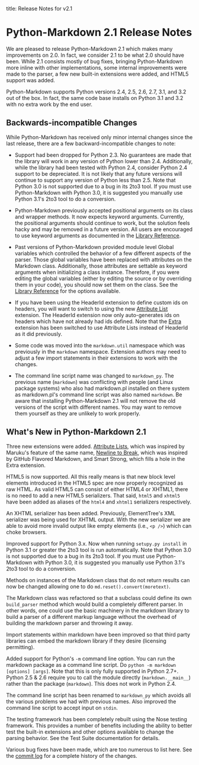title: Release Notes for v2.1

Python-Markdown 2.1 Release Notes
=================================

We are pleased to release Python-Markdown 2.1 which makes many
improvements on 2.0. In fact, we consider 2.1 to be what 2.0 should have been.
While 2.1 consists mostly of bug fixes, bringing Python-Markdown more inline
with other implementations, some internal improvements were made to the parser,
a few new built-in extensions were added, and HTML5 support was added.

Python-Markdown supports Python versions 2.4, 2.5, 2.6, 2.7, 3.1, and 3.2 out
of the box. In fact, the same code base installs on Python 3.1 and 3.2 with no
extra work by the end user.

Backwards-incompatible Changes
------------------------------

While Python-Markdown has received only minor internal changes since the last
release, there are a few backward-incompatible changes to note:

* Support had been dropped for Python 2.3. No guarantees are made that the
  library will work in any version of Python lower than 2.4. Additionally, while
  the library had been tested with Python 2.4, consider Python 2.4 support to be
  depreciated. It is not likely that any future versions will continue to
  support any version of Python less than 2.5. Note that Python 3.0 is not
  supported due to a bug in its 2to3 tool. If you must use Python-Markdown with
  Python 3.0, it is suggested you manually use Python 3.1's 2to3 tool to do a
  conversion.

* Python-Markdown previously accepted positional arguments on its class and
  wrapper methods. It now expects keyword arguments. Currently, the positional
  arguments should continue to work, but the solution feels hacky and may be
  removed in a future version. All users are encouraged to use keyword arguments
  as documented in the [Library Reference](../reference.md).

* Past versions of Python-Markdown provided module level Global variables which
  controlled the behavior of a few different aspects of the parser. Those global
  variables have been replaced with attributes on the Markdown class.
  Additionally, those attributes are settable as keyword arguments when
  initializing a class instance. Therefore, if you were editing the global
  variables (either by editing the source or by overriding them in your code),
  you should now set them on the class. See the [Library
  Reference](../reference.md) for the options available.

* If you have been using the HeaderId extension to
  define custom ids on headers, you will want to switch to using the new
  [Attribute List](../extensions/attr_list.md) extension. The HeaderId extension
  now only auto-generates ids on headers which have not already had ids defined.
  Note that the [Extra](../extensions/extra.md) extension has been switched to
  use Attribute Lists instead of HeaderId as it did previously.

* Some code was moved into the `markdown.util` namespace which was previously in
  the `markdown` namespace. Extension authors may need to adjust a few import
  statements in their extensions to work with the changes.

* The command line script name was changed to `markdown_py`. The previous name
  (`markdown`) was conflicting with people (and Linux package systems) who also
  had markdown.pl installed on there system as markdown.pl's command line script
  was also named `markdown`. Be aware that installing Python-Markdown 2.1 will
  not remove the old versions of the script with different names. You may want
  to remove them yourself as they are unlikely to work properly.

What's New in Python-Markdown 2.1
---------------------------------

Three new extensions were added. [Attribute Lists](../extensions/attr_list.md),
which was inspired by Maruku's feature of the same name, [Newline to
Break](../extensions/nl2br.md), which was inspired by GitHub Flavored Markdown,
and Smart Strong, which fills a hole in the Extra extension.

HTML5 is now supported. All this really means is that new block level elements
introduced in the HTML5 spec are now properly recognized as raw HTML. As
valid  HTML5 can consist of either HTML4 or XHTML1, there is no need to add a
new HTML5  serializers. That said, `html5` and `xhtml5` have been added as
aliases of the `html4` and `xhtml1` serializers respectively.

An XHTML serializer has been added. Previously, ElementTree's XML serializer
was being used for XHTML output. With the new serializer we are able to avoid
more invalid output like empty elements (i.e., `<p />`) which can choke
browsers.

Improved support for Python 3.x. Now when running `setupy.py install` in
Python 3.1 or greater the 2to3 tool is run automatically. Note that Python 3.0
is not supported due to a bug in its 2to3 tool. If you must use Python-Markdown
with Python 3.0, it is suggested you manually use Python 3.1's 2to3 tool to
do a conversion.

Methods on instances of the Markdown class that do not return results can now
be changed allowing one to do `md.reset().convert(moretext)`.

The Markdown class was refactored so that a subclass could define its own
`build_parser` method which would build a completely different parser. In
other words, one could use the basic machinery in the markdown library to
build a parser of a different markup language without the overhead of building
the markdown parser and throwing it away.

Import statements within markdown have been improved so that third party
libraries can embed the markdown library if they desire (licensing permitting).

Added support for Python's `-m` command line option. You can run the markdown
package as a command line script. Do `python -m markdown [options] [args]`.
Note that this is only fully supported in Python 2.7+. Python 2.5 & 2.6
require you to call the module directly (`markdown.__main__`) rather than
the package (`markdown`). This does not work in Python 2.4.

The command line script has been renamed to `markdown_py` which avoids all the
various problems we had with previous names.  Also improved the command line
script to accept input on `stdin`.

The testing framework has been completely rebuilt using the Nose testing
framework. This provides a number of benefits including the ability to better
test the built-in extensions and other options available to change the parsing
behavior. See the Test Suite documentation for details.

Various bug fixes have been made, which are too numerous to list here. See the
[commit log](https://github.com/Python-Markdown/markdown/commits/master) for a
complete history of the changes.
